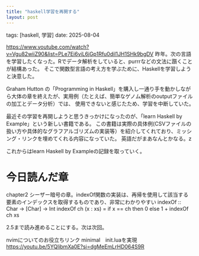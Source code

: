 ```yaml
---
title: "haskell学習を再開する"
layout: post
---
```

tags: [haskell, 学習]
date: 2025-08-04


https://www.youtube.com/watch?v=Vgu82wiiZ90&list=PLe7Ei6viL6jGp1Rfu0dil1JH1SHk9bgDV
昨年。次の言語を学習したくなった。Rでデータ解析をしていると、purrrなどの文法に躓くことが結構あった。
そこで関数型言語の考え方を学ぶために、Haskellを学習しようと決意した。

Graham Hutton の「Programming in Haskell」を購入し一通り手を動かしながら大体の章を終えたが、実用例（たとえば、簡単なゲノム解析のoutputファイルの加工とデータ分析）では、
使用できないと感じたため、学習を中断していた。　



最近その学習を再開しようと思うきっかけになったのが、「learn Haskell by Example」という新しい書籍である。
この書籍は実際の具体例(CSVファイルの扱い方や具体的なグラフアルゴリズムの実装等）を紹介してくれており、ミッシング・リンクを埋めてくれる内容になっていた。
英語だがまあなんとかなる。z

これからはlearn Haskell by Exampleの記録を取っていく。
# 今日読んだ章
chapter2 
シーザー暗号の章。indexOf関数の実装は、再帰を使用して該当する要素のインデックスを取得するものであり、非常にわかりやすい
indexOf :: Char -> [Char] -> Int
indexOf ch (x : xs) = if x == ch then 0 else 1 + indexOf ch xs

2.5まで読み進めることにする。次は次回。


nvimについてのお役立ちリンク
minimal　init.luaを実現
https://youtu.be/5YQlibmXa0E?si=dgMeEmLrHD064S9R
